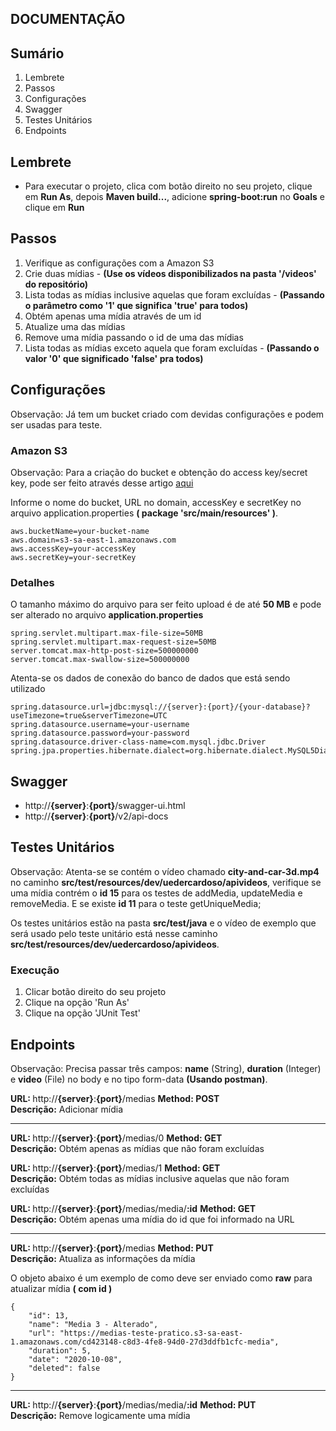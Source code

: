 ## DOCUMENTAÇÃO

<h2>Sumário</h2>
<ol>
  <li>Lembrete</li>
  <li>Passos</li>
  <li>Configurações</li>
  <li>Swagger</li>
  <li>Testes Unitários</li>
  <li>Endpoints</li>
</ol>

<h2>Lembrete</h2> 

<ul>
  <li>Para executar o projeto, clica com botão direito no seu projeto, clique em <b>Run As</b>, depois <b>Maven build...</b>, adicione <b>spring-boot:run</b> no <b>Goals</b> e clique em <b>Run</b></li>
</ul>


<h2>Passos</h2>

<ol>
  <li>Verifique as configurações com a Amazon S3</li>
  <li>Crie duas mídias - <b>(Use os vídeos disponibilizados na pasta '/videos' do repositório)</b></li>
  <li>Lista todas as mídias inclusive aquelas que foram excluídas - <b>(Passando o parâmetro como '1' que significa 'true' para todos)</b></li>
  <li>Obtém apenas uma mídia através de um id</li>
  <li>Atualize uma das mídias</li>
  <li>Remove uma mídia passando o id de uma das mídias</li>
  <li>Lista todas as mídias exceto aquela que foram excluídas - <b>(Passando o valor '0' que significado 'false' pra todos)</b></li>
</ol>


<h2>Configurações</h2>

Observação: Já tem um bucket criado com devidas configurações e podem ser usadas para teste.

<h3>Amazon S3</h3>

Observação: Para a criação do bucket e obtenção do access key/secret key, pode ser feito através desse artigo <a href="https://medium.com/@shamnad.p.s/how-to-create-an-s3-bucket-and-aws-access-key-id-and-secret-access-key-for-accessing-it-5653b6e54337">aqui</a>

Informe o nome do bucket, URL no domain, accessKey e secretKey no arquivo application.properties <b>( package 'src/main/resources' )</b>.
```
aws.bucketName=your-bucket-name
aws.domain=s3-sa-east-1.amazonaws.com
aws.accessKey=your-accessKey
aws.secretKey=your-secretKey
```

<h3>Detalhes</h3>

<p>

O tamanho máximo do arquivo para ser feito upload é de até <b>50 MB</b> e pode ser alterado no arquivo <b>application.properties</b>
```
spring.servlet.multipart.max-file-size=50MB
spring.servlet.multipart.max-request-size=50MB
server.tomcat.max-http-post-size=500000000
server.tomcat.max-swallow-size=500000000
```
</p>

<p>

Atenta-se os dados de conexão do banco de dados que está sendo utilizado
```
spring.datasource.url=jdbc:mysql://{server}:{port}/{your-database}?useTimezone=true&serverTimezone=UTC
spring.datasource.username=your-username
spring.datasource.password=your-password
spring.datasource.driver-class-name=com.mysql.jdbc.Driver
spring.jpa.properties.hibernate.dialect=org.hibernate.dialect.MySQL5Dialect
```
</p>
	

<h2>Swagger</h2>

<ul>
	<li>http://<b>{server}</b>:<b>{port}</b>/swagger-ui.html</li>
	<li>http://<b>{server}</b>:<b>{port}</b>/v2/api-docs</li>
</ul>


<h2>Testes Unitários</h2>

Observação: Atenta-se se contém o vídeo chamado <b>city-and-car-3d.mp4</b> no caminho <b>src/test/resources/dev/uedercardoso/apivideos</b>, verifique se uma mídia contrém o <b>id 15</b> para os testes de addMedia, updateMedia e removeMedia. E se existe <b>id 11</b> para o teste getUniqueMedia; 

Os testes unitários estão na pasta <b>src/test/java</b> e o vídeo de exemplo que será usado pelo teste unitário está nesse caminho <b>src/test/resources/dev/uedercardoso/apivideos</b>.

<h3>Execução</h3>
<ol>
  <li>Clicar botão direito do seu projeto</li>
  <li>Clique na opção 'Run As'</li> 
  <li>Clique na opção 'JUnit Test'</li>
</ol>

<h2>Endpoints</h2>

Observação: Precisa passar três campos: <b>name</b> (String), <b>duration</b> (Integer) e <b>video</b> (File) no body e no tipo form-data <b>(Usando postman)</b>.

<b>URL: </b> http://<b>{server}</b>:<b>{port}</b>/medias      <b>Method: POST</b>
<br /> <b>Descrição:</b> Adicionar mídia

<hr />

<b>URL: </b> http://<b>{server}</b>:<b>{port}</b>/medias/0      <b>Method: GET</b>
<br /> <b>Descrição:</b> Obtém apenas as mídias que não foram excluídas

<b>URL: </b> http://<b>{server}</b>:<b>{port}</b>/medias/1      <b>Method: GET</b>
<br /> <b>Descrição:</b> Obtém todas as mídias inclusive aquelas que não foram excluídas

<b>URL: </b> http://<b>{server}</b>:<b>{port}</b>/medias/media/<b>:id</b>      <b>Method: GET</b>
<br /> <b>Descrição:</b> Obtém apenas uma mídia do id que foi informado na URL

<hr />

<b>URL: </b> http://<b>{server}</b>:<b>{port}</b>/medias      <b>Method: PUT</b>
<br /> <b>Descrição:</b> Atualiza as informações da mídia

O objeto abaixo é um exemplo de como deve ser enviado como <b>raw</b> para atualizar mídia <b>( com id )</b>
```
{
	"id": 13,
	"name": "Media 3 - Alterado",
	"url": "https://medias-teste-pratico.s3-sa-east-1.amazonaws.com/cd423148-c8d3-4fe8-94d0-27d3ddfb1cfc-media",
	"duration": 5,
	"date": "2020-10-08",
	"deleted": false
}
```

<hr />

<b>URL: </b> http://<b>{server}</b>:<b>{port}</b>/medias/media/<b>:id</b>      <b>Method: PUT</b>
<br /> <b>Descrição:</b> Remove logicamente uma mídia





